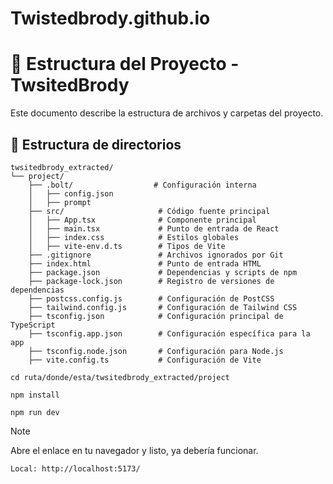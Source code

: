 # Twistedbrody.github.io
# 📂 Estructura del Proyecto - TwsitedBrody

Este documento describe la estructura de archivos y carpetas del proyecto.

## 📁 Estructura de directorios

```plaintext
twsitedbrody_extracted/
└── project/
    ├── .bolt/                  # Configuración interna
    │   ├── config.json
    │   ├── prompt
    ├── src/                     # Código fuente principal
    │   ├── App.tsx              # Componente principal
    │   ├── main.tsx             # Punto de entrada de React
    │   ├── index.css            # Estilos globales
    │   ├── vite-env.d.ts        # Tipos de Vite
    ├── .gitignore               # Archivos ignorados por Git
    ├── index.html               # Punto de entrada HTML
    ├── package.json             # Dependencias y scripts de npm
    ├── package-lock.json        # Registro de versiones de dependencias
    ├── postcss.config.js        # Configuración de PostCSS
    ├── tailwind.config.js       # Configuración de Tailwind CSS
    ├── tsconfig.json            # Configuración principal de TypeScript
    ├── tsconfig.app.json        # Configuración específica para la app
    ├── tsconfig.node.json       # Configuración para Node.js
    ├── vite.config.ts           # Configuración de Vite
```
```
cd ruta/donde/esta/twsitedbrody_extracted/project
```
```
npm install
```
```
npm run dev
```
> [!NOTE]
> Abre el enlace en tu navegador y listo, ya debería funcionar.
```
Local: http://localhost:5173/
```


